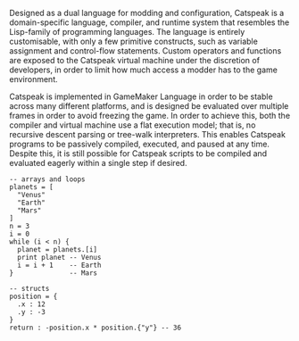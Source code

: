 Designed as a dual language for modding and configuration, Catspeak is a domain-specific language, compiler, and runtime system that resembles the Lisp-family of programming languages. The language is entirely customisable, with only a few primitive constructs, such as variable assignment and control-flow statements. Custom operators and functions are exposed to the Catspeak virtual machine under the discretion of developers, in order to limit how much access a modder has to the game environment.

Catspeak is implemented in GameMaker Language in order to be stable across many different platforms, and is designed be evaluated over multiple frames in order to avoid freezing the game. In order to achieve this, both the compiler and virtual machine use a flat execution model; that is, no recursive descent parsing or tree-walk interpreters. This enables Catspeak programs to be passively compiled, executed, and paused at any time. Despite this, it is still possible for Catspeak scripts to be compiled and evaluated eagerly within a single step if desired.

```cats
-- arrays and loops
planets = [
  "Venus"
  "Earth"
  "Mars"
]
n = 3
i = 0
while (i < n) {
  planet = planets.[i]
  print planet -- Venus
  i = i + 1    -- Earth
}              -- Mars

-- structs
position = {
  .x : 12
  .y : -3
}
return : -position.x * position.{"y"} -- 36
```
